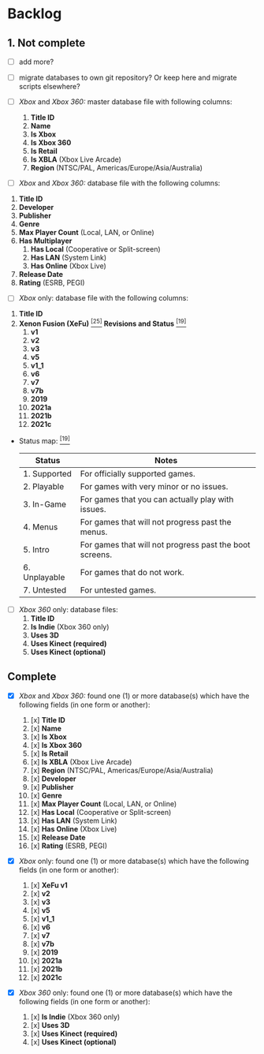 # Backlog

## 1. Not complete

- [ ] add more?

- [ ] migrate databases to own git repository? Or keep here and migrate scripts elsewhere?

- [ ] *Xbox* and *Xbox 360:* master database file with following columns:
	1. **Title ID**
	2. **Name**
	3. **Is Xbox**
	4. **Is Xbox 360**
	5. **Is Retail**
	6. **Is XBLA** (Xbox Live Arcade)
	7. **Region** (NTSC/PAL, Americas/Europe/Asia/Australia)

- [ ]  *Xbox* and *Xbox 360:* database file with the following columns:
1. **Title ID**
2. **Developer**
3. **Publisher**
4. **Genre**
5. **Max Player Count** (Local, LAN, or Online)
6. **Has Multiplayer**
	1. **Has Local** (Cooperative or Split-screen)
	2. **Has LAN** (System Link)
	3. **Has Online** (Xbox Live)
7. **Release Date**
8. **Rating** (ESRB, PEGI)

- [ ] *Xbox* only: database file with the following columns:
1. **Title ID**
2. **Xenon Fusion (XeFu)** [<sup>\[25\]</sup>](../REFERENCES.md#25) **Revisions and Status** [<sup>\[19\]</sup>](../REFERENCES.md#19)
	1. **v1**
	2. **v2**
	3. **v3**
	4. **v5**
	5. **v1_1**
	6. **v6**
	7. **v7**
	8. **v7b**
	9. **2019**
	10. **2021a**
	11. **2021b**
	12. **2021c**

  - Status map: [<sup>\[19\]</sup>](../REFERENCES.md#19)

    | Status | Notes |
    | - | - |
    | 1. Supported  | For officially supported games. |
    | 2. Playable   | For games with very minor or no issues. |
    | 3. In-Game    | For games that you can actually play with issues. |
    | 4. Menus      | For games that will not progress past the menus. |
    | 5. Intro      | For games that will not progress past the boot screens. |
    | 6. Unplayable | For games that do not work. |
    | 7. Untested   | For untested games. |

- [ ] *Xbox 360* only: database files:
	1. **Title ID**
	2. **Is Indie** (Xbox 360 only)
	3. **Uses 3D**
	4. **Uses Kinect (required)**
	5. **Uses Kinect (optional)**

## Complete

- [x] *Xbox* and *Xbox 360:* found one (1) or more database(s) which have the following fields (in one form or another):
	1.  [x] **Title ID**
	2.  [x] **Name**
	3.  [x] **Is Xbox**
	4.  [x] **Is Xbox 360**
	5.  [x] **Is Retail**
	6.  [x] **Is XBLA** (Xbox Live Arcade)
	7.  [x] **Region** (NTSC/PAL, Americas/Europe/Asia/Australia)
	8.  [x] **Developer**
	9.  [x] **Publisher**
	10. [x] **Genre**
	11. [x] **Max Player Count** (Local, LAN, or Online)
	12. [x] **Has Local** (Cooperative or Split-screen)
	13. [x] **Has LAN** (System Link)
	14. [x] **Has Online** (Xbox Live)
	15. [x] **Release Date**
	16. [x] **Rating** (ESRB, PEGI)

- [x] *Xbox* only: found one (1) or more database(s) which have the following fields (in one form or another):
	1.  [x] **XeFu v1**
	2.  [x] **v2**
	3.  [x] **v3**
	4.  [x] **v5**
	5.  [x] **v1_1**
	6.  [x] **v6**
	7.  [x] **v7**
	8.  [x] **v7b**
	9.  [x] **2019**
	10. [x] **2021a**
	11. [x] **2021b**
	12. [x] **2021c**

- [x] *Xbox 360* only: found one (1) or more database(s) which have the following fields (in one form or another):
	1. [x] **Is Indie** (Xbox 360 only)
	2. [x] **Uses 3D**
	3. [x] **Uses Kinect (required)**
	4. [x] **Uses Kinect (optional)**